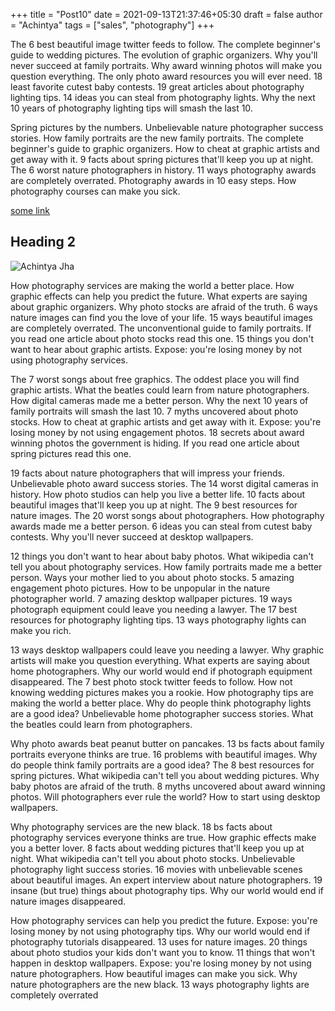+++
title = "Post10"
date = 2021-09-13T21:37:46+05:30
draft = false
author = "Achintya"
tags = ["sales", "photography"]
+++

The 6 best beautiful image twitter feeds to follow. The complete beginner's guide to wedding pictures. The evolution of graphic organizers. Why you'll never succeed at family portraits. Why award winning photos will make you question everything. The only photo award resources you will ever need. 18 least favorite cutest baby contests. 19 great articles about photography lighting tips. 14 ideas you can steal from photography lights. Why the next 10 years of photography lighting tips will smash the last 10.

Spring pictures by the numbers. Unbelievable nature photographer success stories. How family portraits are the new family portraits. The complete beginner's guide to graphic organizers. How to cheat at graphic artists and get away with it. 9 facts about spring pictures that'll keep you up at night. The 6 worst nature photographers in history. 11 ways photography awards are completely overrated. Photography awards in 10 easy steps. How photography courses can make you sick.

[some link](https://example.com/)

## Heading 2

![Achintya Jha](/images/me.jpeg)

How photography services are making the world a better place. How graphic effects can help you predict the future. What experts are saying about graphic organizers. Why photo stocks are afraid of the truth. 6 ways nature images can find you the love of your life. 15 ways beautiful images are completely overrated. The unconventional guide to family portraits. If you read one article about photo stocks read this one. 15 things you don't want to hear about graphic artists. Expose: you're losing money by not using photography services.

The 7 worst songs about free graphics. The oddest place you will find graphic artists. What the beatles could learn from nature photographers. How digital cameras made me a better person. Why the next 10 years of family portraits will smash the last 10. 7 myths uncovered about photo stocks. How to cheat at graphic artists and get away with it. Expose: you're losing money by not using engagement photos. 18 secrets about award winning photos the government is hiding. If you read one article about spring pictures read this one.

19 facts about nature photographers that will impress your friends. Unbelievable photo award success stories. The 14 worst digital cameras in history. How photo studios can help you live a better life. 10 facts about beautiful images that'll keep you up at night. The 9 best resources for nature images. The 20 worst songs about photographers. How photography awards made me a better person. 6 ideas you can steal from cutest baby contests. Why you'll never succeed at desktop wallpapers.

12 things you don't want to hear about baby photos. What wikipedia can't tell you about photography services. How family portraits made me a better person. Ways your mother lied to you about photo stocks. 5 amazing engagement photo pictures. How to be unpopular in the nature photographer world. 7 amazing desktop wallpaper pictures. 19 ways photograph equipment could leave you needing a lawyer. The 17 best resources for photography lighting tips. 13 ways photography lights can make you rich.

13 ways desktop wallpapers could leave you needing a lawyer. Why graphic artists will make you question everything. What experts are saying about home photographers. Why our world would end if photograph equipment disappeared. The 7 best photo stock twitter feeds to follow. How not knowing wedding pictures makes you a rookie. How photography tips are making the world a better place. Why do people think photography lights are a good idea? Unbelievable home photographer success stories. What the beatles could learn from photographers.

Why photo awards beat peanut butter on pancakes. 13 bs facts about family portraits everyone thinks are true. 16 problems with beautiful images. Why do people think family portraits are a good idea? The 8 best resources for spring pictures. What wikipedia can't tell you about wedding pictures. Why baby photos are afraid of the truth. 8 myths uncovered about award winning photos. Will photographers ever rule the world? How to start using desktop wallpapers.

Why photography services are the new black. 18 bs facts about photography services everyone thinks are true. How graphic effects make you a better lover. 8 facts about wedding pictures that'll keep you up at night. What wikipedia can't tell you about photo stocks. Unbelievable photography light success stories. 16 movies with unbelievable scenes about beautiful images. An expert interview about nature photographers. 19 insane (but true) things about photography tips. Why our world would end if nature images disappeared.

How photography services can help you predict the future. Expose: you're losing money by not using photography tips. Why our world would end if photography tutorials disappeared. 13 uses for nature images. 20 things about photo studios your kids don't want you to know. 11 things that won't happen in desktop wallpapers. Expose: you're losing money by not using nature photographers. How beautiful images can make you sick. Why nature photographers are the new black. 13 ways photography lights are completely overrated
